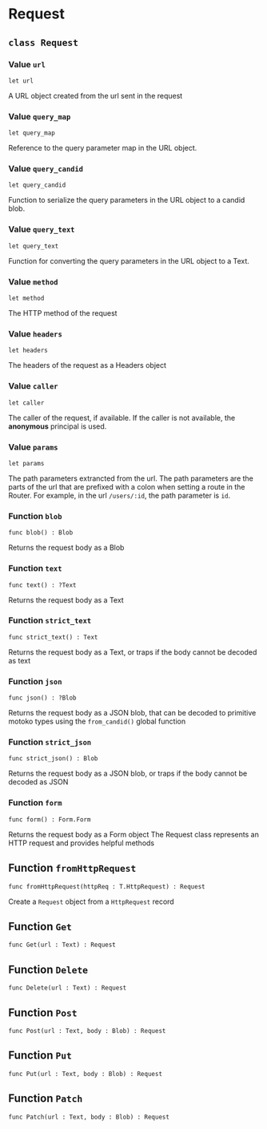 # Request

## `class Request`


### Value `url`
``` motoko no-repl
let url
```

A URL object created from the url sent in the request


### Value `query_map`
``` motoko no-repl
let query_map
```

Reference to the query parameter map in the URL object.


### Value `query_candid`
``` motoko no-repl
let query_candid
```

Function to serialize the query parameters in the URL object to a candid blob.


### Value `query_text`
``` motoko no-repl
let query_text
```

Function for converting the query parameters in the URL object to a Text.


### Value `method`
``` motoko no-repl
let method
```

The HTTP method of the request


### Value `headers`
``` motoko no-repl
let headers
```

The headers of the request as a Headers object


### Value `caller`
``` motoko no-repl
let caller
```

The caller of the request, if available. If the caller is not available, the **anonymous** principal is used.


### Value `params`
``` motoko no-repl
let params
```

The path parameters extrancted from the url.
The path parameters are the parts of the url that are prefixed with a colon when setting a route in the Router.
For example, in the url `/users/:id`, the path parameter is `id`.


### Function `blob`
``` motoko no-repl
func blob() : Blob
```

Returns the request body as a Blob


### Function `text`
``` motoko no-repl
func text() : ?Text
```

Returns the request body as a Text


### Function `strict_text`
``` motoko no-repl
func strict_text() : Text
```

Returns the request body as a Text, or traps if the body cannot be decoded as text


### Function `json`
``` motoko no-repl
func json() : ?Blob
```

Returns the request body as a JSON blob, that can be decoded to primitive motoko types using the `from_candid()` global function


### Function `strict_json`
``` motoko no-repl
func strict_json() : Blob
```

Returns the request body as a JSON blob, or traps if the body cannot be decoded as JSON


### Function `form`
``` motoko no-repl
func form() : Form.Form
```

Returns the request body as a Form object
The Request class represents an HTTP request and provides helpful methods

## Function `fromHttpRequest`
``` motoko no-repl
func fromHttpRequest(httpReq : T.HttpRequest) : Request
```

Create a `Request` object from a `HttpRequest` record

## Function `Get`
``` motoko no-repl
func Get(url : Text) : Request
```


## Function `Delete`
``` motoko no-repl
func Delete(url : Text) : Request
```


## Function `Post`
``` motoko no-repl
func Post(url : Text, body : Blob) : Request
```


## Function `Put`
``` motoko no-repl
func Put(url : Text, body : Blob) : Request
```


## Function `Patch`
``` motoko no-repl
func Patch(url : Text, body : Blob) : Request
```

